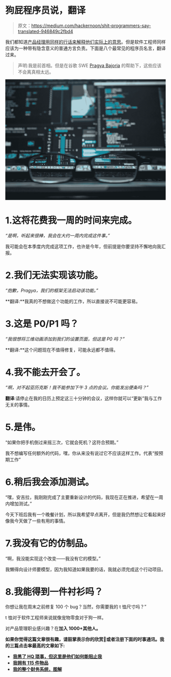 # 狗屁程序员说，翻译

> 原文：<https://medium.com/hackernoon/shit-programmers-say-translated-946849c2fbd4>

我们都知道[产品经理用同样的行话来解释他们实际上的意思](https://hackernoon.com/shit-product-managers-say-translated-1628d08aa7dd)。但是软件工程师同样应该为一种带有隐含意义的普通方言负责。下面是八个最常见的程序员名言，翻译过来。

> 声明:我是前首相。但是在谷歌 SWE [Pragya Bajoria](https://medium.com/u/49a89570dcc5?source=post_page-----946849c2fbd4--------------------------------) 的帮助下，这些应该不会离真相太远。

![](img/53a92295869009e356728285d2ecbc9a.png)

# 1.这将花费我一周的时间来完成。

*“是啊，听起来很棒，我会在大约一周内完成这件事。”*

我可能会在本季度内完成这项工作，也许是今年，但前提是你要坚持不懈地向我汇报。

# 2.我们无法实现该功能。

*“抱歉，Pragya，我们的框架无法启动该功能。”*

**翻译:**我真的不想做这个功能的工作，所以直接说不可能更容易。

# 3.这是 P0/P1 吗？

*“我很想将三维动画添加到我们的设置页面，但这是 P0 吗？”*

**翻译:**这个问题现在不值得修复，可能永远都不值得。

# 4.我不能去开会了。

*“啊，对不起亚历克斯！我不能参加下午 3 点的会议。你能发出便条吗？”*

**翻译**:请停止在我的日历上预定这三十分钟的会议，这样你就可以“更新”我与工作无关的事情。

# 5.是伟。

“如果你把手机倒过来摇三次，它就会死机？这符合预期。”

我不想编写任何额外的代码，嘿，你从来没有说过它不应该这样工作。代表“按预期工作”

# 6.稍后我会添加测试。

“嘿，安吉拉，我刚刚完成了主要重新设计的代码，我现在正在推进，希望在一周内增加测试。”

今天下班后我有一个晚餐计划，所以我希望早点离开，但是我仍然想让它看起来好像我今天做了一些有用的事情。

# 7.我没有它的仿制品。

“啊，我没能实现这个改变——我没有它的模型。”

我懒得向设计师要模型，因为我知道如果我要的话，我就必须完成这个行动项目。

# 8.我能得到一件衬衫吗？

你想让我在周末之前修复 100 个 bug？当然，你需要我的 t 恤尺寸吗？”

t 恤对于软件工程师来说就像宠物零食对于狗一样。

对产品管理职业感兴趣？在[](http://pmlesson.com)****加入 1000+其他人。****

**如果你觉得这篇文章很有趣，请鼓掌表示你的欣赏👏或者注册下面的时事通讯。我的三篇点击率最高的文章如下:**

*   **[我黑了 HQ 琐事，但这里是他们如何能阻止我](https://hackernoon.com/i-hacked-hq-trivia-but-heres-how-they-can-stop-me-68750ed16365)**
*   **[我拥有 115 件物品](https://hackernoon.com/how-i-live-my-115-things-53558259575b)**
*   **[我的整个财务系统，图解](https://hackernoon.com/how-i-live-organizing-my-finances-2a277b6c296c)**